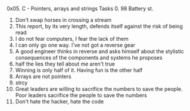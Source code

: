 0x05. C - Pointers, arrays and strings
Tasks
0. 98 Battery st.
1. Don't swap horses in crossing a stream
2. This report, by its very length, defends itself against the risk of being read
3. I do not fear computers, I fear the lack of them
4. I can only go one way. I've not got a reverse gear
5. A good engineer thinks in reverse and asks himself about the stylistic consequences of the components and systems he proposes
6. half the lies they tell about me aren't true
7. Winning is only half of it. Having fun is the other half
8. Arrays are not pointers
9. strcy
10. Great leaders are willing to sacrifice the  numbers to save the people. Poor leaders sacrifice the people to save the numbers
11. Don't hate the hacker, hate the code
